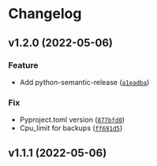 # Changelog

<!--next-version-placeholder-->

## v1.2.0 (2022-05-06)
### Feature
* Add python-semantic-release ([`a1eadba`](https://github.com/anklav24/zabbix-docker/commit/a1eadbaf619dc9cbd56416f2ac0eaf7282e2a181))

### Fix
* Pyproject.toml version ([`877bfd0`](https://github.com/anklav24/zabbix-docker/commit/877bfd065e2a4c503e712fd86f039dfc79fb788a))
* Cpu_limit for backups ([`ff691d5`](https://github.com/anklav24/zabbix-docker/commit/ff691d51cbd49680edfc00a4b6c6299b3d2c0bcc))

## v1.1.1 (2022-05-06)


